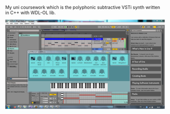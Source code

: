 My uni coursework which is the polyphonic subtractive VSTi synth written in C++ with WDL-OL lib.

![alt text](https://raw.githubusercontent.com/myatniy/SynthWavve/master/vsti%20program%20screenshot.jpg)
